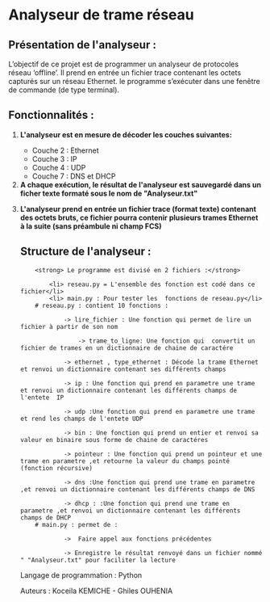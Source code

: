 # Analyseur de trame réseau
   ## Présentation de l'analyseur :

<p>	 L’objectif de ce projet est de programmer un analyseur de protocoles réseau
	 ‘offline’. Il prend en entrée un fichier trace contenant les octets capturés
	 sur un réseau Ethernet. le programme s’exécuter dans une
	 fenêtre de commande (de type terminal). </p>

   ## Fonctionnalités :
   <ol>
	<li><strong> L'analyseur est  en mesure de décoder les couches suivantes: </strong></li>
	<ul>
	<li> Couche 2 : Ethernet</li>
	<li>Couche 3 : IP</li>
	<li>Couche 4 : UDP</li>
	<li>Couche 7 : DNS et DHCP</li>
	</ul>
    <li><strong> A chaque exécution, le résultat de l'analyseur est sauvegardé dans un
	    ficher texte formaté sous le nom de "Analyseur.txt" </strong></li>

  <strong><li> L'analyseur prend en entrée un fichier trace (format texte) contenant des octets
	   bruts, ce fichier pourra contenir plusieurs
		trames Ethernet à la suite (sans préambule ni champ FCS) </strong></li>

   ## Structure de l'analyseur :

		<strong> Le programme est divisé en 2 fichiers :</strong>
		
			<li> reseau.py = L'ensemble des fonction est codé dans ce fichier</li>
			<li> main.py : Pour tester les  fonctions de reseau.py</li>
		# reseau.py : contient 10 fonctions :

				-> lire_fichier : Une fonction qui permet de lire un fichier à partir de son nom
				
			        -> trame_to_ligne: Une fonction qui  convertit un fichier de trames en un dictionnaire de chaine de caractére 
				
				-> ethernet , type_ethernet : Décode la trame Ethernet et renvoi un dictionnaire contenant ses différents champs
				
				-> ip : Une fonction qui prend en parametre une trame et renvoi un dictionnaire contenant les différents champs de l'entete  IP

				-> udp :Une fonction qui prend en parametre une trame et rend les champs de l'entete UDP

				-> bin : Une fonction qui prend un entier et renvoi sa valeur en binaire sous forme de chaine de caractéres

				-> pointeur : Une fonction qui prend un pointeur et une trame en parametre ,et retourne la valeur du champs pointé (fonction récursive)

				-> dns :Une fonction qui prend une trame en parametre ,et renvoi un dictionnaire contenant les différents champs de DNS

				-> dhcp : :Une fonction qui prend une trame en parametre ,et renvoi un dictionnaire contenant les différents champs de DHCP
		# main.py : permet de :

				->  Faire appel aux fonctions précédentes
	
				-> Enregistre le résultat renvoyé dans un fichier nommé " "Analyseur.txt" pour faciliter la lecture

   Langage de programmation : Python 

   Auteurs : Koceila KEMICHE - Ghiles OUHENIA
	
